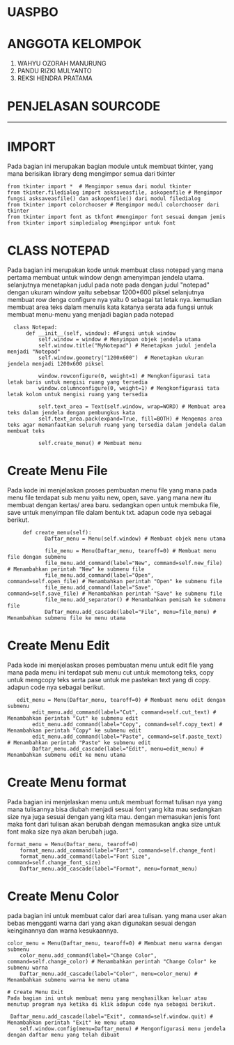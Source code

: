 # UASPBO

# ANGGOTA KELOMPOK 
1. WAHYU OZORAH MANURUNG
2. PANDU RIZKI MULYANTO
3. REKSI HENDRA PRATAMA

# PENJELASAN SOURCODE
-----------------------------------------------------------------------------------------------
# IMPORT
Pada bagian ini merupakan bagian module untuk membuat tkinter, yang mana berisikan library deng mengimpor semua dari tkinter


    from tkinter import *  # Mengimpor semua dari modul tkinter
    from tkinter.filedialog import asksaveasfile, askopenfile # Mengimpor fungsi asksaveasfile() dan askopenfile() dari modul filedialog
    from tkinter import colorchooser # Mengimpor modul colorchooser dari tkinter
    from tkinter import font as tkfont #mengimpor font sesuai demgam jemis 
    from tkinter import simpledialog #mengimpor untuk font

# CLASS NOTEPAD 
Pada bagian ini merupakan kode untuk membuat class notepad yang mana pertama membuat untuk window dengn amenyimpan jendela utama. selanjutnya menetapkan judul pada note pada dengan judul "notepad" dengan ukuram window yaitu sebebsar 1200*600 piksel selanjutnya membuat row denga configure nya yaitu 0 sebagai tat letak nya. kemudian membuat area teks dalam menulis kata katanya serata ada fungsi untuk membuat menu-menu yang menjadi bagian pada notepad

      class Notepad:
          def __init__(self, window): #Fungsi untuk window
              self.window = window # Menyimpan objek jendela utama
              self.window.title("MyNotepad") # Menetapkan judul jendela menjadi "Notepad"
              self.window.geometry("1200x600")  # Menetapkan ukuran jendela menjadi 1200x600 piksel

              window.rowconfigure(0, weight=1) # Mengkonfigurasi tata letak baris untuk mengisi ruang yang tersedia
              window.columnconfigure(0, weight=1) # Mengkonfigurasi tata letak kolom untuk mengisi ruang yang tersedia

              self.text_area = Text(self.window, wrap=WORD) # Membuat area teks dalam jendela dengan pembungkus kata
              self.text_area.pack(expand=True, fill=BOTH) # Mengemas area teks agar memanfaatkan seluruh ruang yang tersedia dalam jendela dalam membuat teks

              self.create_menu() # Membuat menu
 # Create Menu File
 Pada kode ini menjelaskan proses pembuatan menu file yang mana pada menu file terdapat sub menu yaitu new, open, save. yang mana new itu membuat dengan kertas/ area baru. sedangkan open untuk membuka file, save untuk menyimpan file dalam bentuk txt. adapun code nya sebagai berikut. 
 
         def create_menu(self):
                Daftar_menu = Menu(self.window) # Membuat objek menu utama

                file_menu = Menu(Daftar_menu, tearoff=0) # Membuat menu file dengan submenu
                file_menu.add_command(label="New", command=self.new_file) # Menambahkan perintah "New" ke submenu file
                file_menu.add_command(label="Open", command=self.open_file) # Menambahkan perintah "Open" ke submenu file
                file_menu.add_command(label="Save", command=self.save_file) # Menambahkan perintah "Save" ke submenu file
                file_menu.add_separator() # Menambahkan pemisah ke submenu file
                Daftar_menu.add_cascade(label="File", menu=file_menu) # Menambahkan submenu file ke menu utama
                
   # Create Menu Edit
   Pada kode ini menjelaskan proses pembuatan menu untuk edit file yang mana pada menu ini terdapat sub menu cut untuk memotong teks, copy untuk mengcopy teks serta pase untuk me pastekan text yang di copy. adapun code nya sebagai berikut. 
   
       edit_menu = Menu(Daftar_menu, tearoff=0) # Membuat menu edit dengan submenu
            edit_menu.add_command(label="Cut", command=self.cut_text) # Menambahkan perintah "Cut" ke submenu edit
            edit_menu.add_command(label="Copy", command=self.copy_text) # Menambahkan perintah "Copy" ke submenu edit
            edit_menu.add_command(label="Paste", command=self.paste_text) # Menambahkan perintah "Paste" ke submenu edit
            Daftar_menu.add_cascade(label="Edit", menu=edit_menu) # Menambahkan submenu edit ke menu utama
   
   # Create Menu format 
   Pada bagian ini menjelaskan menu untuk membuat format tulisan nya yang mana tulisannya bisa diubah menjadi sesuai font yang kita mau sedangkan size nya juga sesuai dengan yang kita mau. dengan memasukan jenis font maka font dari tulisan akan berubah dengan memasukan angka size untuk font maka size nya akan berubah juga. 
   
    format_menu = Menu(Daftar_menu, tearoff=0)
        format_menu.add_command(label="Font", command=self.change_font)
        format_menu.add_command(label="Font Size", command=self.change_font_size)
        Daftar_menu.add_cascade(label="Format", menu=format_menu)
        
   # Create Menu Color
   pada bagian ini untuk membuat calor dari area tulisan. yang mana user akan bebas mengganti warna dari yang akan digunakan sesuai dengan keinginannya dan warna kesukaannya. 
   
    color_menu = Menu(Daftar_menu, tearoff=0) # Membuat menu warna dengan submenu
        color_menu.add_command(label="Change Color", command=self.change_color) # Menambahkan perintah "Change Color" ke submenu warna
        Daftar_menu.add_cascade(label="Color", menu=color_menu) # Menambahkan submenu warna ke menu utama
        
    # Create Menu Exit 
    Pada bagian ini untuk membuat menu yang menghasilkan keluar atau menutup program nya ketika di klik adapun code nya sebagai berikut. 
    
     Daftar_menu.add_cascade(label="Exit", command=self.window.quit) # Menambahkan perintah "Exit" ke menu utama
        self.window.config(menu=Daftar_menu) # Mengonfigurasi menu jendela dengan daftar menu yang telah dibuat
    
   
   
             
